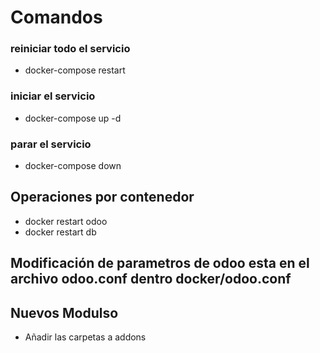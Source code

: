 
# Comandos
### reiniciar todo el servicio
- docker-compose restart
### iniciar el servicio
- docker-compose up -d
### parar el servicio
- docker-compose down

## Operaciones por contenedor
- docker restart odoo
- docker restart db

## Modificación de parametros de odoo esta en el archivo odoo.conf dentro docker/odoo.conf

## Nuevos Modulso
- Añadir las carpetas a addons